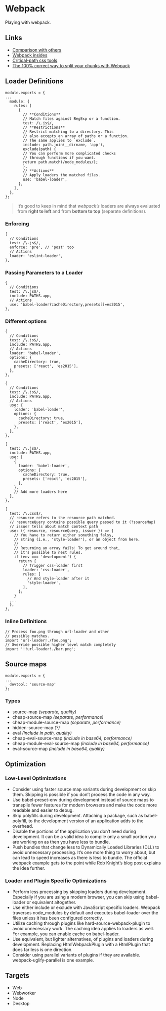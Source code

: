 # Webpack

Playing with webpack.

## Links

- [Comparison with others](https://webpack.js.org/comparison/)
- [Webpack insides](https://github.com/TheLarkInn/artsy-webpack-tour)
- [Critical-path css tools](https://github.com/addyosmani/critical-path-css-tools)
- [The 100% correct way to split your chunks with Webpack](https://hackernoon.com/the-100-correct-way-to-split-your-chunks-with-webpack-f8a9df5b7758)

## Loader Definitions

```
module.exports = {
...
  module: {
    rules: [
      {
        // **Conditions**
        // Match files against RegExp or a function.
        test: /\.js$/,
        // **Restrictions**
        // Restrict matching to a directory. This
        // also accepts an array of paths or a function.
        // The same applies to `exclude`.
        include: path.join(__dirname, 'app'),
        exclude(path) {
        // You can perform more complicated checks
        // through functions if you want.
        return path.match(/node_modules/);
        },
        // **Actions**
        // Apply loaders the matched files.
        use: 'babel-loader',
      },
    ],
  },
};
```

> It’s good to keep in mind that _webpack’s_ loaders are always evaluated from **right to left** and from **bottom to top** (separate definitions).

### Enforcing

```
{
  // Conditions
  test: /\.js$/,
  enforce: 'pre', // 'post' too
  // Actions
  loader: 'eslint-loader',
},
```

### Passing Parameters to a Loader

```
{
  // Conditions
  test: /\.js$/,
  include: PATHS.app,
  // Actions
  use: 'babel-loader?cacheDirectory,presets[]=es2015',
},
```

### Different options

```
{
  // Conditions
  test: /\.js$/,
  include: PATHS.app,
  // Actions
  loader: 'babel-loader',
  options: {
    cacheDirectory: true,
    presets: ['react', 'es2015'],
  },
},
```

```
{
  // Conditions
  test: /\.js$/,
  include: PATHS.app,
  // Actions
  use: {
    loader: 'babel-loader',
    options: {
      cacheDirectory: true,
      presets: ['react', 'es2015'],
    },
  },
},
```

```
{
  test: /\.js$/,
  include: PATHS.app,
  use: [
    {
      loader: 'babel-loader',
      options: {
        cacheDirectory: true,
        presets: ['react', 'es2015'],
      },
    },
    // Add more loaders here
  ],
},
```

```
{
  test: /\.css$/,
  // resource refers to the resource path matched.
  // resourceQuery contains possible query passed to it (?sourceMap)
  // issuer tells about match context path
  use: ({ resource, resourceQuery, issuer }) => {
    // You have to return either something falsy,
    // string (i.e., 'style-loader'), or an object from here.
    //
    // Returning an array fails! To get around that,
    // it's possible to nest rules.
    if (env === 'development') {
      return {
        // Trigger css-loader first
        loader: 'css-loader',
        rules: [
          // And style-loader after it
          'style-loader',
        ],
      };
    }
  ...
  },
},
```

### Inline Definitions

```
// Process foo.png through url-loader and other
// possible matches.
import 'url-loader!./foo.png';
// Override possible higher level match completely
import '!!url-loader!./bar.png';
```

## Source maps

```
module.exports = {
...
  devtool: 'source-map'
};
```

### Types

- source-map _(separate, quality)_
- cheap-source-map _(separate, performance)_
- cheap-module-source-map _(separate, performance)_
- hidden-source-map _(?)_
- eval _(include in path, quality)_
- cheap-eval-source-map _(include in base64, performance)_
- cheap-module-eval-source-map _(include in base64, performance)_
- eval-source-map _(include in base64, quality)_

## Optimization

### Low-Level Optimizations

- Consider using faster source map variants during development or skip them. Skipping is
  possible if you don’t process the code in any way.
- Use babel-preset-env during development instead of source maps to transpile fewer features for
  modern browsers and make the code more readable and easier to debug.
- Skip polyfills during development. Attaching a package, such as babel-polyfill, to the
  development version of an application adds to the overhead.
- Disable the portions of the application you don’t need during development. It can be a valid idea
  to compile only a small portion you are working on as then you have less to bundle.
- Push bundles that change less to Dynamically Loaded Libraries (DLL) to avoid unnecessary
  processing. It’s one more thing to worry about, but can lead to speed increases as there is less to
  bundle. The official webpack example gets to the point while Rob Knight’s blog post explains
  the idea further.

### Loader and Plugin Specific Optimizations

- Perform less processing by skipping loaders during development. Especially if you are using a
  modern browser, you can skip using babel-loader or equivalent altogether.
- Use either include or exclude with JavaScript specific loaders. Webpack traverses
  node_modules by default and executes babel-loader over the files unless it has been configured
  correctly.
- Utilize caching through plugins like hard-source-webpack-plugin to avoid unnecessary work.
  The caching idea applies to loaders as well. For example, you can enable cache on babel-loader.
- Use equivalent, but lighter alternatives, of plugins and loaders during development. Replacing
  HtmlWebpackPlugin with a HtmlPlugin that does far less is one direction.
- Consider using parallel variants of plugins if they are available. webpack-uglify-parallel is one
  example.

## Targets

- Web
- Webworker
- Node
- Desktop
